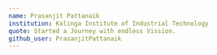 ```yaml
---
name: Prasanjit Pattanaik
institution: Kalinga Institute of Industrial Technology
quote: Started a Journey with endless Vission.
github_user: PrasanjitPattanaik
---
```

